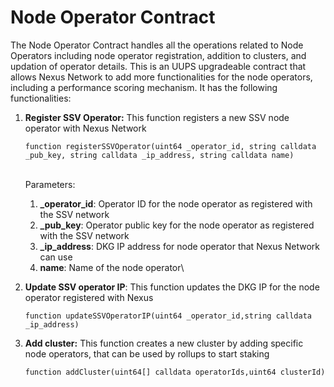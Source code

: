 # Node Operator Contract

The Node Operator Contract handles all the operations related to Node Operators including node operator registration, addition to clusters, and updation of operator details. This is an UUPS upgradeable contract that allows Nexus Network to add more functionalities for the node operators, including a performance scoring mechanism. It has the following functionalities:

1.  **Register SSV Operator:** This function registers a new SSV node operator with Nexus Network

    ```solidity
    function registerSSVOperator(uint64 _operator_id, string calldata _pub_key, string calldata _ip_address, string calldata name)
    ```

    \
    Parameters:

    1. **\_operator\_id**: Operator ID for the node operator as registered with the SSV network
    2. **\_pub\_key**: Operator public key for the node operator as registered with the SSV network
    3. **\_ip\_address**: DKG IP address for node operator that Nexus Network can use
    4. **name**: Name of the node operator\

2.  **Update SSV operator IP**: This function updates the DKG IP for the node operator registered with Nexus

    ```solidity
    function updateSSVOperatorIP(uint64 _operator_id,string calldata _ip_address)
    ```


3.  **Add cluster:** This function creates a new cluster by adding specific node operators, that can be used by rollups to start staking

    ```solidity
    function addCluster(uint64[] calldata operatorIds,uint64 clusterId)
    ```
